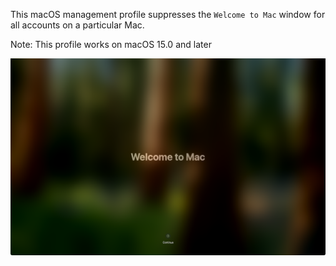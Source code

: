 This macOS management profile suppresses the `Welcome to Mac` window for all accounts on a particular Mac.

Note: This profile works on macOS 15.0 and later

![](readme_images/SetupAssistantWelcomeToMacScreen.png)
